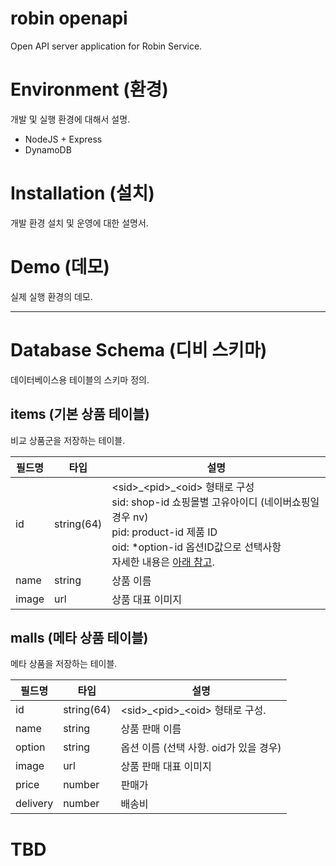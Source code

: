 # robin openapi
Open API server application for Robin Service.


# Environment (환경)
개발 및 실행 환경에 대해서 설명.

- NodeJS + Express
- DynamoDB


# Installation (설치)
개발 환경 설치 및 운영에 대한 설명서.


# Demo (데모)
실제 실행 환경의 데모. 


---

# Database Schema (디비 스키마)
데이터베이스용 테이블의 스키마 정의.

## items (기본 상품 테이블)
비교 상품군을 저장하는 테이블.

필드명  | 타입  | 설명
--------|-----------|----------
id      | string(64)| \<sid>\_\<pid>\_\<oid> 형태로 구성 <br> sid: shop-id 쇼핑몰별 고유아이디 (네이버쇼핑일 경우 nv)  <br> pid: product-id 제품 ID <br> oid: *option-id 옵션ID값으로 선택사항 <br> 자세한 내용은 [아래 참고](#TBD).
name    | string    | 상품 이름
image   | url       | 상품 대표 이미지


## malls (메타 상품 테이블)
메타 상품을 저장하는 테이블.

필드명  | 타입  | 설명
--------|-----------|----------
id      | string(64)| \<sid>\_\<pid>\_\<oid> 형태로 구성.
name    | string    | 상품 판매 이름
option  | string    | 옵션 이름 (선택 사항. oid가 있을 경우)
image   | url       | 상품 판매 대표 이미지
price   | number    | 판매가
delivery | number   | 배송비


# TBD


